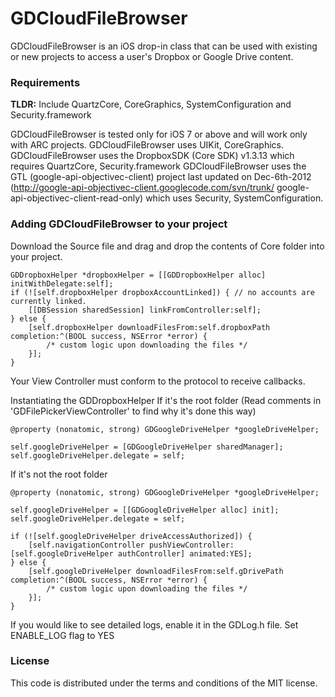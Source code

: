 # GDCloudFileBrowser

GDCloudFileBrowser is an iOS drop-in class that can be used with existing or new projects to access a user's Dropbox or Google Drive content.

### Requirements

**TLDR:** Include QuartzCore, CoreGraphics, SystemConfiguration and Security.framework

GDCloudFileBrowser is tested only for iOS 7 or above and will work only with ARC projects.
GDCloudFileBrowser uses UIKit, CoreGraphics.
GDCloudFileBrowser uses the DropboxSDK (Core SDK) v1.3.13 which requires QuartzCore, Security.framework
GDCloudFileBrowser uses the GTL (google-api-objectivec-client) project last updated on Dec-6th-2012 (http://google-api-objectivec-client.googlecode.com/svn/trunk/ google-api-objectivec-client-read-only) which uses Security, SystemConfiguration.

### Adding GDCloudFileBrowser to your project

Download the Source file and drag and drop the contents of Core folder into your project.


```
GDDropboxHelper *dropboxHelper = [[GDDropboxHelper alloc] initWithDelegate:self];
if (![self.dropboxHelper dropboxAccountLinked]) { // no accounts are currently linked.
    [[DBSession sharedSession] linkFromController:self];
} else {
    [self.dropboxHelper downloadFilesFrom:self.dropboxPath completion:^(BOOL success, NSError *error) {
        /* custom logic upon downloading the files */
    }];
}
```
 Your View Controller must conform to the <GDFilePickerDelegate> protocol to receive callbacks.


Instantiating the GDDropboxHelper
If it's the root folder (Read comments in 'GDFilePickerViewController' to find why it's done this way)
```
@property (nonatomic, strong) GDGoogleDriveHelper *googleDriveHelper;

self.googleDriveHelper = [GDGoogleDriveHelper sharedManager];
self.googleDriveHelper.delegate = self;
```
If it's not the root folder
```
@property (nonatomic, strong) GDGoogleDriveHelper *googleDriveHelper;

self.googleDriveHelper = [[GDGoogleDriveHelper alloc] init];
self.googleDriveHelper.delegate = self;
```

```
if (![self.googleDriveHelper driveAccessAuthorized]) {
    [self.navigationController pushViewController:[self.googleDriveHelper authController] animated:YES];
} else {
    [self.googleDriveHelper downloadFilesFrom:self.gDrivePath completion:^(BOOL success, NSError *error) {
        /* custom logic upon downloading the files */
    }];
}
```

If you would like to see detailed logs, enable it in the GDLog.h file. Set ENABLE_LOG flag to YES

### License
This code is distributed under the terms and conditions of the MIT license. 